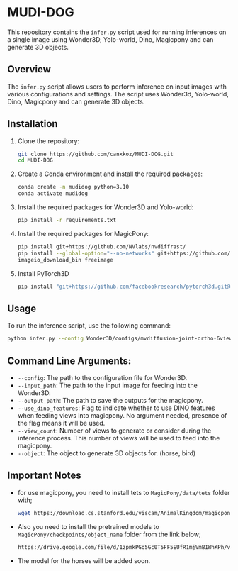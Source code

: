 # MUDI-DOG

This repository contains the `infer.py` script used for running inferences on a single image using Wonder3D, Yolo-world, Dino, Magicpony and can generate 3D objects.

## Overview

The `infer.py` script allows users to perform inference on input images with various configurations and settings. The script uses Wonder3d, Yolo-world, Dino, Magicpony and can generate 3D objects.

## Installation

1. Clone the repository:

    ```bash
    git clone https://github.com/canxkoz/MUDI-DOG.git
    cd MUDI-DOG
    ```

2. Create a Conda environment and install the required packages:

    ```bash
    conda create -n mudidog python=3.10
    conda activate mudidog
    ```

3. Install the required packages for Wonder3D and Yolo-world:

    ```bash
    pip install -r requirements.txt
    ```

4. Install the required packages for MagicPony:

    ```bash
    pip install git+https://github.com/NVlabs/nvdiffrast/
    pip install --global-option="--no-networks" git+https://github.com/NVlabs/tiny-cuda-nn@v1.6#subdirectory=bindings/torch
    imageio_download_bin freeimage

5. Install PyTorch3D

    ```bash
    pip install "git+https://github.com/facebookresearch/pytorch3d.git@stable"
    ```

## Usage

To run the inference script, use the following command:

```bash
python infer.py --config Wonder3D/configs/mvdiffusion-joint-ortho-6views.yaml --input_path examples/horse.jpg --output_path magicpony_inputs --use_dino_features --view_count 3 --object horse

```
## Command Line Arguments:

- `--config`: The path to the configuration file for Wonder3D.
- `--input_path`: The path to the input image for feeding into the Wonder3D.
- `--output_path`: The path to save the outputs for the magicpony.
- `--use_dino_features`: Flag to indicate whether to use DINO features when feeding views into magicpony. No argument needed, presence of the flag means it will be used.
- `--view_count`: Number of views to generate or consider during the inference process. This number of views will be used to feed into the magicpony.
- `--object`: The object to generate 3D objects for. (horse, bird)


## Important Notes

- for use magicpony, you need to install tets to `MagicPony/data/tets` folder with;
    ```bash
    wget https://download.cs.stanford.edu/viscam/AnimalKingdom/magicpony/data/tets.zip && unzip -q tets.zip
    ```

- Also you need to install the pretrained models to `MagicPony/checkpoints/object_name` folder from the link below;
    ```bash
    https://drive.google.com/file/d/1zpmkPGq5Gc0T5FF5EUfR1mjVmBIWhKPh/view?usp=sharing
    ```

- The model for the horses will be added soon.
